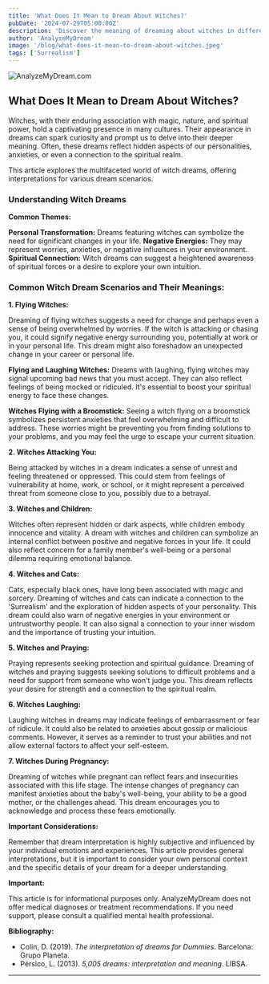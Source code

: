 ```yaml
---
title: 'What Does It Mean to Dream About Witches?'
pubDate: '2024-07-29T05:00:00Z'
description: 'Discover the meaning of dreaming about witches in different contexts, including witches flying, attacking, and more.'
author: 'AnalyzeMyDream'
image: '/blog/what-does-it-mean-to-dream-about-witches.jpeg'
tags: ['Surrealism']
---
```


![AnalyzeMyDream.com](/blog/what-does-it-mean-to-dream-about-witches.jpeg)

## What Does It Mean to Dream About Witches?

Witches, with their enduring association with magic, nature, and spiritual power, hold a captivating presence in many cultures. Their appearance in dreams can spark curiosity and prompt us to delve into their deeper meaning. Often, these dreams reflect hidden aspects of our personalities, anxieties, or even a connection to the spiritual realm. 

This article explores the multifaceted world of witch dreams, offering interpretations for various dream scenarios.

### Understanding Witch Dreams

**Common Themes:**

**Personal Transformation:** Dreams featuring witches can symbolize the need for significant changes in your life. 
**Negative Energies:** They may represent worries, anxieties, or negative influences in your environment.
**Spiritual Connection:** Witch dreams can suggest a heightened awareness of spiritual forces or a desire to explore your own intuition. 

### Common Witch Dream Scenarios and Their Meanings:

**1. Flying Witches:**

Dreaming of flying witches suggests a need for change and perhaps even a sense of being overwhelmed by worries. If the witch is attacking or chasing you, it could signify negative energy surrounding you, potentially at work or in your personal life. This dream might also foreshadow an unexpected change in your career or personal life. 

**Flying and Laughing Witches:**  Dreams with laughing, flying witches may signal upcoming bad news that you must accept. They can also reflect feelings of being mocked or ridiculed.  It's essential to boost your spiritual energy to face these changes.

**Witches Flying with a Broomstick:**  Seeing a witch flying on a broomstick symbolizes persistent anxieties that feel overwhelming and difficult to address. These worries might be preventing you from finding solutions to your problems, and you may feel the urge to escape your current situation.

**2. Witches Attacking You:**

Being attacked by witches in a dream indicates a sense of unrest and feeling threatened or oppressed. This could stem from feelings of vulnerability at home, work, or school, or it might represent a perceived threat from someone close to you, possibly due to a betrayal.

**3. Witches and Children:**

Witches often represent hidden or dark aspects, while children embody innocence and vitality. A dream with witches and children can symbolize an internal conflict between positive and negative forces in your life. It could also reflect concern for a family member's well-being or a personal dilemma requiring emotional balance.

**4. Witches and Cats:**

Cats, especially black ones, have long been associated with magic and sorcery. Dreaming of witches and cats can indicate a connection to the 'Surrealism' and the exploration of hidden aspects of your personality. This dream could also warn of negative energies in your environment or untrustworthy people. It can also signal a connection to your inner wisdom and the importance of trusting your intuition. 

**5. Witches and Praying:**

Praying represents seeking protection and spiritual guidance. Dreaming of witches and praying suggests seeking solutions to difficult problems and a need for support from someone who won't judge you. This dream reflects your desire for strength and a connection to the spiritual realm. 

**6. Witches Laughing:**

Laughing witches in dreams may indicate feelings of embarrassment or fear of ridicule. It could also be related to anxieties about gossip or malicious comments. However, it serves as a reminder to trust your abilities and not allow external factors to affect your self-esteem.

**7. Witches During Pregnancy:**

Dreaming of witches while pregnant can reflect fears and insecurities associated with this life stage. The intense changes of pregnancy can manifest anxieties about the baby's well-being, your ability to be a good mother, or the challenges ahead. This dream encourages you to acknowledge and process these fears emotionally. 

**Important Considerations:**

Remember that dream interpretation is highly subjective and influenced by your individual emotions and experiences.  This article provides general interpretations, but it is important to consider your own personal context and the specific details of your dream for a deeper understanding.

**Important:** 

This article is for informational purposes only. AnalyzeMyDream does not offer medical diagnoses or treatment recommendations. If you need support, please consult a qualified mental health professional. 

**Bibliography:**

* Colin, D. (2019). *The interpretation of dreams for Dummies*. Barcelona: Grupo Planeta.
* Pérsico, L. (2013). *5,005 dreams: interpretation and meaning*. LIBSA.

---